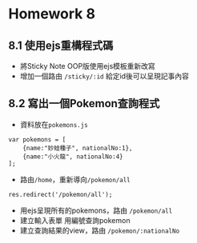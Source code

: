 # Homework 8

## 8.1 使用ejs重構程式碼

- 將Sticky Note OOP版使用ejs模板重新改寫
- 增加一個路由 `/sticky/:id` 給定id後可以呈現記事內容

## 8.2 寫出一個Pokemon查詢程式

- 資料放在`pokemons.js`

```
var pokemons = [
    {name:"妙蛙種子", nationalNo:1},
    {name:"小火龍", nationalNo:4}
];
```

- 路由`/home`，重新導向`/pokemon/all`
```
res.redirect('/pokemon/all');
```
- 用ejs呈現所有的pokemons，路由 `/pokemon/all`
- 建立輸入表單 用編號查詢pokemon
- 建立查詢結果的view，路由 `/pokemon/:nationalNo`
